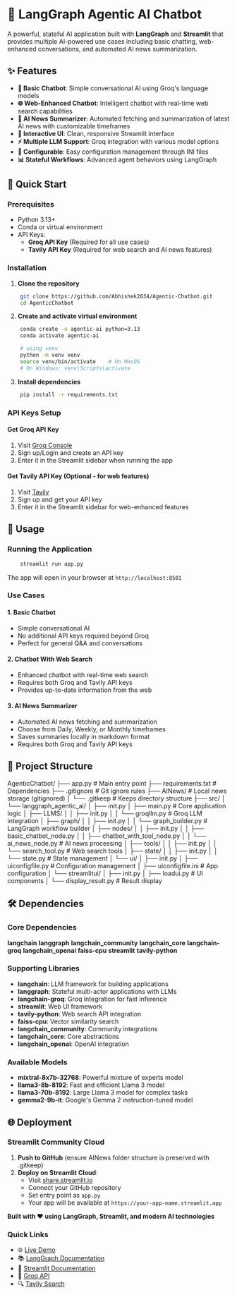 # 🤖 LangGraph Agentic AI Chatbot

A powerful, stateful AI application built with **LangGraph** and **Streamlit** that provides multiple AI-powered use cases including basic chatting, web-enhanced conversations, and automated AI news summarization.

## ✨ Features

- **🧠 Basic Chatbot**: Simple conversational AI using Groq's language models
- **🌐 Web-Enhanced Chatbot**: Intelligent chatbot with real-time web search capabilities
- **📰 AI News Summarizer**: Automated fetching and summarization of latest AI news with customizable timeframes
- **🎨 Interactive UI**: Clean, responsive Streamlit interface
- **⚡ Multiple LLM Support**: Groq integration with various model options
- **🔧 Configurable**: Easy configuration management through INI files
- **📊 Stateful Workflows**: Advanced agent behaviors using LangGraph

## 🚀 Quick Start

### Prerequisites

- Python 3.13+
- Conda or virtual environment
- API Keys:
  - **Groq API Key** (Required for all use cases)
  - **Tavily API Key** (Required for web search and AI news features)

### Installation

1. **Clone the repository**

```bash
    git clone https://github.com/Abhishek2634/Agentic-Chatbot.git
    cd AgenticChatbot
```


2. **Create and activate virtual environment**
```bash
    conda create -n agentic-ai python=3.13
    conda activate agentic-ai

    # using venv
    python -m venv venv
    source venv/bin/activate    # On MacOS
    # On Windows: venv\Scripts\activate
```


3. **Install dependencies**

```bash
    pip install -r requirements.txt
```



### API Keys Setup

#### Get Groq API Key
1. Visit [Groq Console](https://console.groq.com)
2. Sign up/Login and create an API key
3. Enter it in the Streamlit sidebar when running the app

#### Get Tavily API Key (Optional - for web features)
1. Visit [Tavily](https://tavily.com)
2. Sign up and get your API key
3. Enter it in the Streamlit sidebar for web-enhanced features

## 🎯 Usage

### Running the Application

```bash
    streamlit run app.py
```


The app will open in your browser at `http://localhost:8501`

### Use Cases

#### 1. **Basic Chatbot**
- Simple conversational AI
- No additional API keys required beyond Groq
- Perfect for general Q&A and conversations

#### 2. **Chatbot With Web Search**
- Enhanced chatbot with real-time web search
- Requires both Groq and Tavily API keys
- Provides up-to-date information from the web

#### 3. **AI News Summarizer**
- Automated AI news fetching and summarization
- Choose from Daily, Weekly, or Monthly timeframes
- Saves summaries locally in markdown format
- Requires both Groq and Tavily API keys

## 📁 Project Structure

AgenticChatbot/
├── app.py # Main entry point
├── requirements.txt # Dependencies
├── .gitignore # Git ignore rules
├── AINews/ # Local news storage (gitignored)
│ └── .gitkeep # Keeps directory structure
├── src/
│ └── langgraph_agentic_ai/
│ ├── init.py
│ ├── main.py # Core application logic
│ ├── LLMS/
│ │ ├── init.py
│ │ └── groqllm.py # Groq LLM integration
│ ├── graph/
│ │ ├── init.py
│ │ └── graph_builder.py # LangGraph workflow builder
│ ├── nodes/
│ │ ├── init.py
│ │ ├── basic_chatbot_node.py
│ │ ├── chatbot_with_tool_node.py
│ │ └── ai_news_node.py # AI news processing
│ ├── tools/
│ │ ├── init.py
│ │ └── search_tool.py # Web search tools
│ ├── state/
│ │ ├── init.py
│ │ └── state.py # State management
│ └── ui/
│ ├── init.py
│ ├── uiconfigfile.py # Configuration management
│ ├── uiconfigfile.ini # App configuration
│ └── streamlitui/
│ ├── init.py
│ ├── loadui.py # UI components
│ └── display_result.py # Result display



## 🛠️ Dependencies

### Core Dependencies

**langchain**
**langgraph**
**langchain_community**
**langchain_core**
**langchain-groq**
**langchain_openai**
**faiss-cpu**
**streamlit**
**tavily-python**



### Supporting Libraries
- **langchain**: LLM framework for building applications
- **langgraph**: Stateful multi-actor applications with LLMs
- **langchain-groq**: Groq integration for fast inference
- **streamlit**: Web UI framework
- **tavily-python**: Web search API integration
- **faiss-cpu**: Vector similarity search
- **langchain_community**: Community integrations
- **langchain_core**: Core abstractions
- **langchain_openai**: OpenAI integration



### Available Models

- **mixtral-8x7b-32768**: Powerful mixture of experts model
- **llama3-8b-8192**: Fast and efficient Llama 3 model
- **llama3-70b-8192**: Large Llama 3 model for complex tasks
- **gemma2-9b-it**: Google's Gemma 2 instruction-tuned model

## 🌐 Deployment

### Streamlit Community Cloud

1. **Push to GitHub** (ensure AINews folder structure is preserved with .gitkeep)
2. **Deploy on Streamlit Cloud**:
   - Visit [share.streamlit.io](https://share.streamlit.io)
   - Connect your GitHub repository
   - Set entry point as `app.py`
   - Your app will be available at `https://your-app-name.streamlit.app`


**Built with ❤️ using LangGraph, Streamlit, and modern AI technologies**

### Quick Links

- 🌐 [Live Demo](agentic-ai-chatbott.streamlit.app/)
- 📚 [LangGraph Documentation](https://langchain-ai.github.io/langgraph/)
- 🚀 [Streamlit Documentation](https://docs.streamlit.io/)
- 🤖 [Groq API](https://console.groq.com/)
- 🔍 [Tavily Search](https://tavily.com/)
